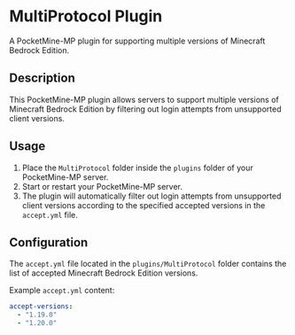 # MultiProtocol Plugin

A PocketMine-MP plugin for supporting multiple versions of Minecraft Bedrock Edition.

## Description

This PocketMine-MP plugin allows servers to support multiple versions of Minecraft Bedrock Edition by filtering out login attempts from unsupported client versions.

## Usage

1. Place the `MultiProtocol` folder inside the `plugins` folder of your PocketMine-MP server.
2. Start or restart your PocketMine-MP server.
3. The plugin will automatically filter out login attempts from unsupported client versions according to the specified accepted versions in the `accept.yml` file.

## Configuration

The `accept.yml` file located in the `plugins/MultiProtocol` folder contains the list of accepted Minecraft Bedrock Edition versions.

Example `accept.yml` content:
```yaml
accept-versions:
  - "1.19.0"
  - "1.20.0"

